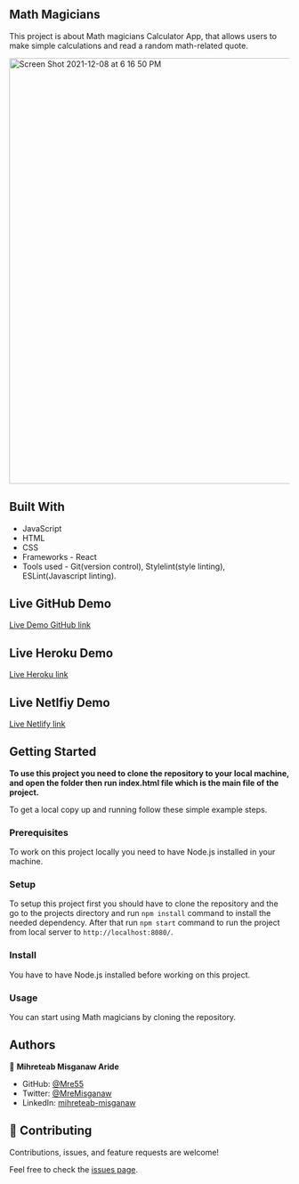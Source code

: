## Math Magicians

This project is about Math magicians Calculator App, that allows users to make simple calculations and read a random math-related quote.

<img width="765" alt="Screen Shot 2021-12-08 at 6 16 50 PM" src="https://user-images.githubusercontent.com/34578631/148931488-5eab3eda-20c9-4937-ab6a-35a2deb24b44.png">


## Built With

- JavaScript
- HTML
- CSS
- Frameworks - React
- Tools used - Git(version control), Stylelint(style linting), ESLint(Javascript linting).

## Live GitHub Demo

[Live Demo GitHub link](https://mre55.github.io/math-magicians/)

## Live Heroku Demo

[Live Heroku link](https://react-math-magicians-heroku.herokuapp.com/)

## Live Netlfiy Demo

[Live Netlify link](https://react-math-magicians-deploy.netlify.app/)

## Getting Started

**To use this project you need to clone the repository to your local machine, and open the folder then run index.html file which is the main file of the project.**

To get a local copy up and running follow these simple example steps.

### Prerequisites

To work on this project locally you need to have Node.js installed in your machine.

### Setup

To setup this project first you should have to clone the repository and the go to the projects directory and run `npm install` command to install the needed dependency. After that run `npm start` command to run the project from local server to `http://localhost:8080/`.

### Install

You have to have Node.js installed before working on this project.

### Usage

You can start using Math magicians by cloning the repository.



## Authors

👤 **Mihreteab Misganaw Aride**

- GitHub: [@Mre55](https://github.com/Mre55)
- Twitter: [@MreMisganaw](https://twitter.com/MreMisganaw)
- LinkedIn: [mihreteab-misganaw](https://www.linkedin.com/in/mihreteab-misganaw-86249812b/)

## 🤝 Contributing

Contributions, issues, and feature requests are welcome!

Feel free to check the [issues page](../../issues/).
